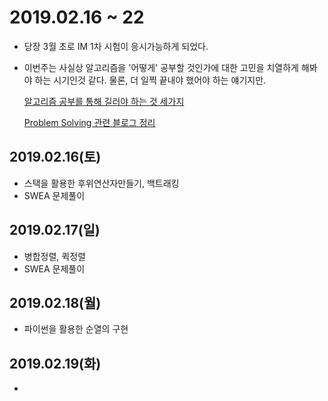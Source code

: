 # 2019.02.16 ~ 22

- 당장 3월 초로 IM 1차 시험이 응시가능하게 되었다.

- 이번주는 사실상 알고리즘을 '어떻게' 공부할 것인가에 대한 고민을 치열하게 해봐야 하는 시기인것 같다. 물론, 더 일찍 끝내야 했어야 하는 얘기지만.

  [알고리즘 공부를 통해 길러야 하는 것 세가지](https://baactree.tistory.com/52?category=735523)

  [Problem Solving 관련 블로그 정리](https://www.acmicpc.net/board/view/9820)



## 2019.02.16(토)

-  스택을 활용한 후위연산자만들기, 백트래킹
- SWEA 문제풀이



## 2019.02.17(일)

- 병합정렬, 퀵정렬
- SWEA 문제풀이



## 2019.02.18(월)

- 파이썬을 활용한 순열의 구현



## 2019.02.19(화)

- 

